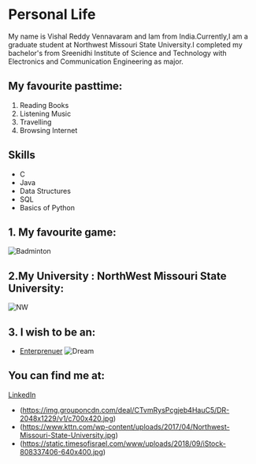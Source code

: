 # Personal Life
My name is Vishal Reddy Vennavaram and Iam from India.Currently,I am a graduate student at Northwest Missouri State University.I completed my bachelor's from Sreenidhi Institute of Science and Technology with  Electronics and Communication Engineering as major.
## My favourite pasttime:
1. Reading Books
2. Listening Music
3. Travelling
4. Browsing Internet 
## Skills 
* C
* Java
* Data Structures
* SQL
* Basics of Python
## 1. My favourite game:
![Badminton](https://img.grouponcdn.com/deal/CTvmRysPcgjeb4HauC5/DR-2048x1229/v1/c700x420.jpg)


## 2.My University : NorthWest Missouri State University:
![NW](https://www.kttn.com/wp-content/uploads/2017/04/Northwest-Missouri-State-University.jpg)



## 3. I wish to be an: 
* [Enterprenuer](https://en.wikipedia.org/wiki/Entrepreneurship)
![Dream](https://static.timesofisrael.com/www/uploads/2018/09/iStock-808337406-640x400.jpg)


## You can find me at:
[LinkedIn](https://www.linkedin.com/in/vishalreddyvennavaram/)
* (https://img.grouponcdn.com/deal/CTvmRysPcgjeb4HauC5/DR-2048x1229/v1/c700x420.jpg)
* (https://www.kttn.com/wp-content/uploads/2017/04/Northwest-Missouri-State-University.jpg)
* (https://static.timesofisrael.com/www/uploads/2018/09/iStock-808337406-640x400.jpg)




